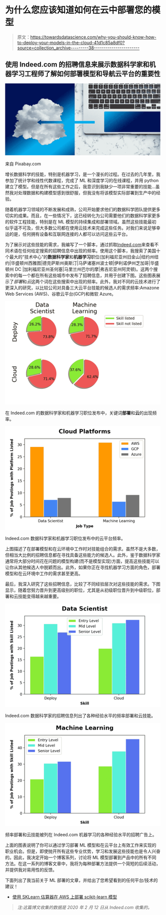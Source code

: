# 为什么您应该知道如何在云中部署您的模型

> 原文：<https://towardsdatascience.com/why-you-should-know-how-to-deploy-your-models-in-the-cloud-41d1c85a8df0?source=collection_archive---------38----------------------->

## 使用 Indeed.com 的招聘信息来展示数据科学家和机器学习工程师了解如何部署模型和导航云平台的重要性

![](img/244a281fc327742dadd5cb623ed05f70.png)

来自 Pixabay.com

增长数据科学的技能，特别是机器学习，是一个漫长的过程。在过去的几年里，我参加了统计学和线性代数课程，完成了 ML 和深度学习的在线课程，并用 python 建立了模型。但是在所有这些工作之后，我意识到我缺少一项非常重要的技能…虽然我对处理数据和构建模型感到很舒服，但我没有将该模型实际部署到生产中的经验。

随着机器学习领域的不断发展和成熟，公司开始要求他们的数据科学团队提供更多切实的成果。而且，在一些情况下，这已经转化为公司需要他们的数据科学家更多的软件工程技能，特别是在 ML 模型的持续集成和部署领域。虽然这些技能最初似乎遥不可及，但大多数公司都在使用云技术来完成这些任务。对我们来说足够幸运的是，任何拥有设备和互联网连接的人都可以访问这些云平台。

为了展示对这些技能的需求，我编写了一个脚本，通过抓取[Indeed.com](https://www.indeed.com/)来查看不同术语在任何给定搜索的招聘信息中出现的频率。使用这个脚本，我搜索了美国十个最大的“技术中心”的**数据科学家**和**机器学习**职位(加利福尼亚州旧金山|纽约州纽约|华盛顿州西雅图|德克萨斯州奥斯汀|马萨诸塞州波士顿|伊利诺伊州芝加哥|华盛顿州 DC |加利福尼亚州圣何塞|马里兰州巴尔的摩|弗吉尼亚州阿灵顿)。这两个搜索中的每一个都在所有这些城市中发布了招聘信息，并用于创建下图。这些图表展示了*部署*和*云*这两个词在这些搜索中出现的频率。此外，我对不同的云技术进行了更深入的研究，以比较公司对具备三大云平台技能的候选人的需求频率:Amazone Web Services (AWS)、谷歌云平台(GCP)和微软 Azure。

![](img/63ea92eced4cc7687ddf57e57d0b9a77.png)

在 Indeed.com 的数据科学家和机器学习职位发布中，关键词**部署**和**云**的出现频率。

![](img/546222271c383e1237e7c366a78e6a7c.png)

Indeed.com 数据科学家和机器学习职位发布中的云平台频率。

上图描述了在部署模型和在云环境中工作时对技能组合的需求。虽然不是大多数，但相当大比例的招聘信息都在寻找具备这些能力的候选人。此外，鉴于数据科学家通常将大部分时间花在问题的模型构建(而不是模型实现)方面，提高这些技能可以让你从其他候选人中脱颖而出。此外，如果你正在寻找机器学习方面的角色，部署模型和在云环境中工作的需求甚至更高。

最后，我深入研究了这些招聘信息，比较了不同经验层次对这些技能的需求。下图显示，随着您努力晋升到更高级别的职位，尤其是从初级职位晋升到中级职位，部署和云技能变得越来越重要。

![](img/8b99a69756a28a95c0e2157bb712d33f.png)

Indeed.com 数据科学家的招聘信息列出了各种经验水平的频率部署和云技能。

![](img/8adea37702010ffbc8569868f7b24405.png)

频率部署和云技能被列在 Indeed.com 机器学习的各种经验水平的招聘广告上。

上面的图表说明了你可以通过学习部署 ML 模型和在云平台上有效工作来实现的职业机会。但是，即使抛开所有这些专业优势，学习和发展这些技能也是令人兴奋的。因此，我决定开始一个博客系列，讨论将 ML 模型部署到产品中的所有不同方法。在这一系列的博客文章中，我将为每种部署方法提供一个简短的后续活动，并提供我对易用性的反馈。

下面列出了我当前关于 ML 部署的文章，并给出了您希望看到的任何平台/技术的建议！

*   [使用 SKLearn 估算器在 AWS 上部署 scikit-learn 模型](https://medium.com/@lannersq/deploying-a-scikit-learn-model-on-aws-using-sklearn-estimators-local-jupyter-notebooks-and-the-d94396589498)

> *注:这篇博文收集的数据是 2020 年 2 月 12 日从 Indeed.com 收集的。*